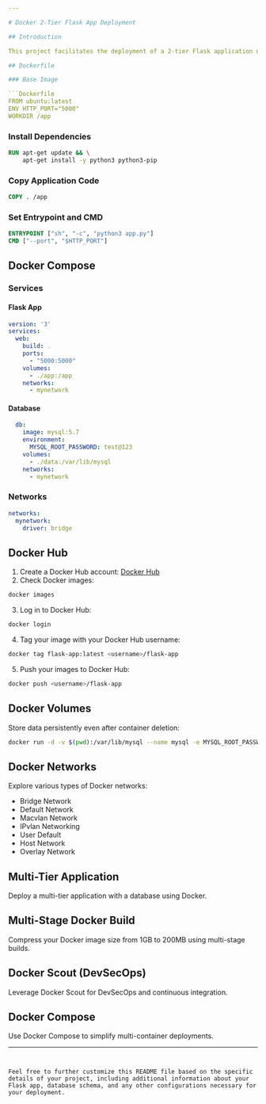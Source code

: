 ```yaml
---

# Docker 2-Tier Flask App Deployment

## Introduction

This project facilitates the deployment of a 2-tier Flask application using Docker. The application consists of a frontend Flask app and a backend database. Docker infrastructure ensures easy deployment, scalability, and data persistence.

## Dockerfile

### Base Image

```Dockerfile
FROM ubuntu:latest
ENV HTTP_PORT="5000"
WORKDIR /app
```

### Install Dependencies

```Dockerfile
RUN apt-get update && \
    apt-get install -y python3 python3-pip
```

### Copy Application Code

```Dockerfile
COPY . /app
```

### Set Entrypoint and CMD

```Dockerfile
ENTRYPOINT ["sh", "-c", "python3 app.py"]
CMD ["--port", "$HTTP_PORT"]
```

## Docker Compose

### Services

#### Flask App

```yaml
version: '3'
services:
  web:
    build: .
    ports:
      - "5000:5000"
    volumes:
      - ./app:/app
    networks:
      - mynetwork
```

#### Database

```yaml
  db:
    image: mysql:5.7
    environment:
      MYSQL_ROOT_PASSWORD: test@123
    volumes:
      - ./data:/var/lib/mysql
    networks:
      - mynetwork
```

### Networks

```yaml
networks:
  mynetwork:
    driver: bridge
```

## Docker Hub

1. Create a Docker Hub account: [Docker Hub](https://hub.docker.com/)
2. Check Docker images:

```bash
docker images
```

3. Log in to Docker Hub:

```bash
docker login
```

4. Tag your image with your Docker Hub username:

```bash
docker tag flask-app:latest <username>/flask-app
```

5. Push your images to Docker Hub:

```bash
docker push <username>/flask-app
```

## Docker Volumes

Store data persistently even after container deletion:

```bash
docker run -d -v $(pwd):/var/lib/mysql --name mysql -e MYSQL_ROOT_PASSWORD=test@123 mysql:5.7
```

## Docker Networks

Explore various types of Docker networks:

- Bridge Network
- Default Network
- Macvlan Network
- IPvlan Networking
- User Default
- Host Network
- Overlay Network

## Multi-Tier Application

Deploy a multi-tier application with a database using Docker.

## Multi-Stage Docker Build

Compress your Docker image size from 1GB to 200MB using multi-stage builds.

## Docker Scout (DevSecOps)

Leverage Docker Scout for DevSecOps and continuous integration.

## Docker Compose

Use Docker Compose to simplify multi-container deployments.

---
```


Feel free to further customize this README file based on the specific details of your project, including additional information about your Flask app, database schema, and any other configurations necessary for your deployment.

